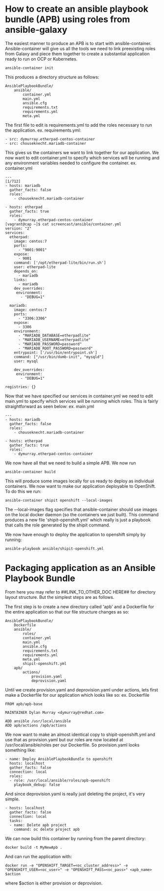 # How to create an ansible playbook bundle (APB) using roles from ansible-galaxy

The easiest manner to produce an APB is to start with ansible-container. Ansible-container will give us all the tools we need to link preexisting roles from Galaxy and piece them together to create a substantial application ready to run on OCP or Kubernetes.

```
ansible-container init
```

This produces a directory structure as follows:

```
AnsiblePlaybookBundle/
    ansible/
        container.yml
        main.yml
        ansible.cfg
        requirements.txt
        requirements.yml
        meta.yml
```

The first file to edit is requirements.yml to add the roles necessary to run the application.
ex. requirements.yml:

```
- src: dymurray.etherpad-centos-container
- src: chouseknecht.mariadb-container
```

This gives us the containers we want to link together for our application. We now want to edit container.yml to specify which services will be running and any environment variables needed to configure the container.
ex. container.yml

```
---                                                                                                                                                                                                         [1/712]
- hosts: mariadb
  gather_facts: false
  roles:
    - chouseknecht.mariadb-container

- hosts: etherpad
  gather_facts: true
  roles:
    - dymurray.etherpad-centos-container
[vagrant@cap ~]$ cat screencast/ansible/container.yml 
version: "2"
services:
  etherpad:
    image: centos:7
    ports:
      - "9001:9001"
    expose:
      - 9001
    command: ['/opt/etherpad-lite/bin/run.sh']
    user: etherpad-lite
    depends_on:
      - mariadb
    links:
      - mariadb
    dev_overrides:
     environment:
       - "DEBUG=1"

  mariadb:
    image: centos:7
    ports:
      - "3306:3306"
    expose:
      - 3306
    environment:
      - "MARIADB_DATABASE=etherpadlite"
      - "MARIADB_USERNAME=etherpadlite"
      - "MARIADB_PASSWORD=password"
      - "MARIADB_ROOT_PASSWORD=password"
    entrypoint: ['/usr/bin/entrypoint.sh']
    command: ["/usr/bin/dumb-init", "mysqld"]
    user: mysql

    dev_overrides:
     environment:
       - "DEBUG=1"

registries: {}

```

Now that we have specified our services in container.yml we need to edit main.yml to specify which services will be running which roles. This is fairly straightforward as seen below:
ex. main.yml

```
---
- hosts: mariadb
  gather_facts: false
  roles:
    - chouseknecht.mariadb-container

- hosts: etherpad
  gather_facts: true
  roles:
    - dymurray.etherpad-centos-container
```

We now have all that we need to build a simple APB. We now run

```
ansible-container build
```

This will produce some images locally for us ready to deploy as individual containers. We now want to make our application deployable to OpenShift. To do this we run:

```
ansible-container shipit openshift --local-images
```

The --local-images flag specifies that ansible-container should use images on the local docker daemon (so the containers we just built). This command produces a new file 'shipit-openshift.yml' which really is just a playbook that calls the role generated by the shipit command.

We now have enough to deploy the application to openshift simply by running:

```
ansible-playbook ansible/shipit-openshift.yml
```

# Packaging application as an Ansible Playbook Bundle

From here you may refer to ##LINK_TO_OTHER_DOC HERE## for directory layout structure. But the simplest steps are as follows.

The first step is to create a new directory called 'apb' and a Dockerfile for the entire application so that our file structure changes as so:

```
AnsiblePlaybookBundle/
    Dockerfile
    ansible/
        roles/
        container.yml
        main.yml
        ansible.cfg
        requirements.txt
        requirements.yml
        meta.yml
        shipit-openshift.yml
    apb/
        actions/
            provision.yaml
            deprovision.yaml
```

Until we create provision.yaml and deprovision.yaml under actions, lets first make a Dockerfile for our application which looks like so:
ex. Dockerfile

```
FROM apb/apb-base

MAINTAINER Dylan Murray <dymurray@redhat.com>

ADD ansible /usr/local/ansible
ADD apb/actions /apb/actions
```

We now want to make an almost identical copy to shipit-openshift.yml and use that as provision.yaml but our roles are now located at /usr/local/ansible/roles per our Dockerfile. So provision.yaml looks something like:

```
- name: Deploy AnsiblePlaybookBundle to openshift
  hosts: localhost
  gather_facts: false
  connection: local
  roles:
  - role: /usr/local/ansible/roles/apb-openshift
    playbook_debug: false
```

And since deprovision.yaml is really just deleting the project, it's very simple.

```
- hosts: localhost
  gather_facts: false
  connection: local
  tasks:
  - name: Delete apb project
    command: oc delete project apb
```

We can now build this container by running from the parent directory:

```
docker build -t MyNewApb .
```

And can run the application with:

```
docker run -e "OPENSHIFT_TARGET=<oc_cluster_address>" -e "OPENSHIFT_USER=<oc_user>" -e "OPENSHIFT_PASS=<oc_pass>" <apb_name> $action
```

where $action is either provision or deprovision.
